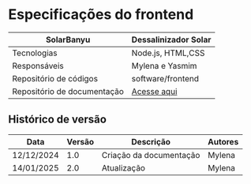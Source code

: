 
# Especificações do frontend

|SolarBanyu | Dessalinizador Solar |
|--|--|
| Tecnologias | Node.js, HTML,CSS |
| Responsáveis | Mylena e Yasmim |
| Repositório de códigos | software/frontend |
| Repositório de documentação| [Acesse aqui](https://documentacao-relatorio-2d8035.gitlab.io/) |

## Histórico de versão
| Data | Versão | Descrição | Autores | 
|-------|------|-----------|------------|
| 12/12/2024  | 1.0 | Criação da documentação| Mylena |  
| 14/01/2025  | 2.0 | Atualização | Mylena |  

